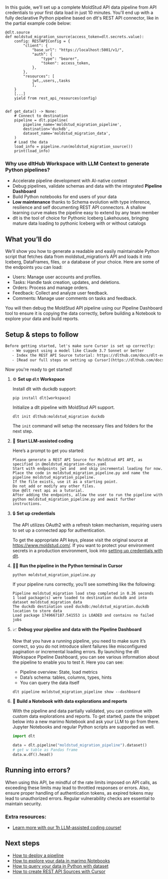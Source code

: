 In this guide, we'll set up a complete MoldStud API data pipeline from API credentials to your first data load in just 10 minutes. You'll end up with a fully declarative Python pipeline based on dlt's REST API connector, like in the partial example code below:

```python-outcome
@dlt.source
def moldstud_migration_source(access_token=dlt.secrets.value):
    config: RESTAPIConfig = {
        "client": {
            "base_url": "https://localhost:5001/v1/",
            "auth": {
                "type": "bearer",
                "token": access_token,
            },
        },
        "resources": [
            jwt,,users,,tasks
            ],
    }
    [...]
    yield from rest_api_resources(config)


def get_data() -> None:
    # Connect to destination
    pipeline = dlt.pipeline(
        pipeline_name='moldstud_migration_pipeline',
        destination='duckdb',
        dataset_name='moldstud_migration_data', 
    )
    # Load the data
    load_info = pipeline.run(moldstud_migration_source())
    print(load_info) 
```

### Why use dltHub Workspace with LLM Context to generate Python pipelines?

- Accelerate pipeline development with AI-native context
- Debug pipelines, validate schemas and data with the integrated **Pipeline Dashboard**
- Build Python notebooks for end users of your data
- **Low maintenance** thanks to Schema evolution with type inference, resilience and self documenting REST API connectors. A shallow learning curve makes the pipeline easy to extend by any team member
- dlt is the tool of choice for Pythonic Iceberg Lakehouses, bringing mature data loading to pythonic Iceberg with or without catalogs

## What you’ll do

We’ll show you how to generate a readable and easily maintainable Python script that fetches data from moldstud_migration’s API and loads it into Iceberg, DataFrames, files, or a database of your choice. Here are some of the endpoints you can load:

- Users: Manage user accounts and profiles.
- Tasks: Handle task creation, updates, and deletions.
- Orders: Process and manage orders.
- Feedback: Collect and analyze user feedback.
- Comments: Manage user comments on tasks and feedback.

You will then debug the MoldStud API pipeline using our Pipeline Dashboard tool to ensure it is copying the data correctly, before building a Notebook to explore your data and build reports.

## Setup & steps to follow

```default
Before getting started, let's make sure Cursor is set up correctly:
   - We suggest using a model like Claude 3.7 Sonnet or better
   - Index the REST API Source tutorial: https://dlthub.com/docs/dlt-ecosystem/verified-sources/rest_api/ and add it to context as **@dlt rest api**
   - [Read our full steps on setting up Cursor](https://dlthub.com/docs/dlt-ecosystem/llm-tooling/cursor-restapi#23-configuring-cursor-with-documentation)
```

Now you're ready to get started!

1. ⚙️ **Set up `dlt` Workspace**
    
    Install dlt with duckdb support:
    ```shell
    pip install dlt[workspace]
    ```

    Initialize a dlt pipeline with MoldStud API support.
    ```shell
    dlt init dlthub:moldstud_migration duckdb
    ```

    The `init` command will setup the necessary files and folders for the next step.
    
2. 🤠 **Start LLM-assisted coding**
    
    Here’s a prompt to get you started:
    
    ```prompt
    Please generate a REST API Source for MoldStud API API, as specified in @moldstud_migration-docs.yaml 
    Start with endpoints jwt and  and skip incremental loading for now. 
    Place the code in moldstud_migration_pipeline.py and name the pipeline moldstud_migration_pipeline. 
    If the file exists, use it as a starting point. 
    Do not add or modify any other files. 
    Use @dlt rest api as a tutorial. 
    After adding the endpoints, allow the user to run the pipeline with python moldstud_migration_pipeline.py and await further instructions.
    ```

    
3. 🔒 **Set up credentials** 
    
    The API utilizes OAuth2 with a refresh token mechanism, requiring users to set up a connected app for authentication.
    
    To get the appropriate API keys, please visit the original source at https://www.moldstud.com/.
    If you want to protect your environment secrets in a production environment, look into [setting up credentials with dlt](https://dlthub.com/docs/walkthroughs/add_credentials).
    
4. 🏃‍♀️ **Run the pipeline in the Python terminal in Cursor**
    
    ```shell
    python moldstud_migration_pipeline.py
    ```
    
    If your pipeline runs correctly, you’ll see something like the following:
    
    ```shell
    Pipeline moldstud_migration load step completed in 0.26 seconds
    1 load package(s) were loaded to destination duckdb and into dataset moldstud_migration_data
    The duckdb destination used duckdb:/moldstud_migration.duckdb location to store data
    Load package 1749667187.541553 is LOADED and contains no failed jobs
    ```
    
5. 📈 **Debug your pipeline and data with the Pipeline Dashboard**

    Now that you have a running pipeline, you need to make sure it’s correct, so you do not introduce silent failures like misconfigured pagination or incremental loading errors. By launching the dlt Workspace Pipeline Dashboard, you can see various information about the pipeline to enable you to test it. Here you can see:
    - Pipeline overview: State, load metrics
    - Data’s schema: tables, columns, types, hints
    - You can query the data itself
    
    ```shell
    dlt pipeline moldstud_migration_pipeline show --dashboard
    ```
    
6. 🐍 **Build a Notebook with data explorations and reports**

    With the pipeline and data partially validated, you can continue with custom data explorations and reports. To get started, paste the snippet below into a new marimo Notebook and ask your LLM to go from there. Jupyter Notebooks and regular Python scripts are supported as well.

    
    ```python
    import dlt

   data = dlt.pipeline("moldstud_migration_pipeline").dataset()
   # get w table as Pandas frame
   data.w.df().head()
    ```

## Running into errors?

When using this API, be mindful of the rate limits imposed on API calls, as exceeding these limits may lead to throttled responses or errors. Also, ensure proper handling of authentication tokens, as expired tokens may lead to unauthorized errors. Regular vulnerability checks are essential to maintain security.

### Extra resources:

- [Learn more with our 1h LLM-assisted coding course!](https://www.youtube.com/watch?v=GGid70rnJuM)

## Next steps

- [How to deploy a pipeline](https://dlthub.com/docs/walkthroughs/deploy-a-pipeline)
- [How to explore your data in marimo Notebooks](https://dlthub.com/docs/general-usage/dataset-access/marimo)
- [How to query your data in Python with dataset](https://dlthub.com/docs/general-usage/dataset-access/dataset)
- [How to create REST API Sources with Cursor](https://dlthub.com/docs/dlt-ecosystem/llm-tooling/cursor-restapi)